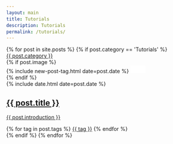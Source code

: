 ```yaml
---
layout: main
title: Tutorials
description: Tutorials
permalink: /tutorials/
---
```


<main class="home" id="post" role="main" itemprop="mainContentOfPage" itemscope="itemscope" itemtype="http://schema.org/Blog">
    <div id="grid" class="row flex-grid">
    {% for post in site.posts %}
        {% if post.category == 'Tutorials' %}
            <article class="box-item" itemscope="itemscope" itemtype="http://schema.org/BlogPosting" itemprop="blogPost">
                <span class="category">
                    <a href="{{ site.url }}{{ site.baseurl }}/category/{{ post.category }}">
                        <span>{{ post.category }}</span>
                    </a>
                </span>
                <div class="box-body">
                    {% if post.image %}
                        <div class="cover">
                            {% include new-post-tag.html date=post.date %}
                            <a href="{{ post.url | prepend: site.baseurl }}" {%if isnewpost %}class="new-post"{% endif %}>
                                <img src="assets/img/placeholder.png" data-url="{{ post.image }}" class="preload">
                            </a>
                        </div>
                    {% endif %}
                    <div class="box-info">
                        <meta itemprop="datePublished" content="{{ post.date | date_to_xmlschema }}">
                        <time itemprop="datePublished" datetime="{{ post.date | date_to_xmlschema }}" class="date">
                            {% include date.html date=post.date %}
                        </time>
                        <a class="post-link" href="{{ post.url | prepend: site.baseurl }}">
                            <h2 class="post-title" itemprop="name">
                                {{ post.title }}
                            </h2>
                        </a>
                        <a class="post-link" href="{{ post.url | prepend: site.baseurl }}">
                            <p class="description">{{ post.introduction }}</p>
                        </a>
                        <div class="tags">
                            {% for tag in post.tags %}
                                <a href="{{ site.baseurl}}/tags/#{{tag | slugify }}">{{ tag }}</a>
                            {% endfor %}
                        </div>
                    </div>
                </div>
            </article>
        {% endif %}
    {% endfor %}
    </div>
</main>